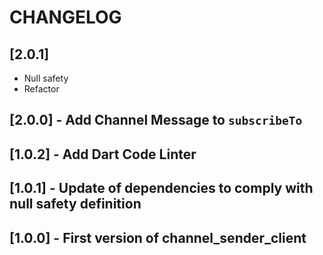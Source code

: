 # CHANGELOG
## [2.0.1] 
- Null safety
- Refactor
## [2.0.0] - Add Channel Message to `subscribeTo`
## [1.0.2] - Add Dart Code Linter
## [1.0.1] - Update of dependencies to comply with null safety definition
## [1.0.0] - First version of channel_sender_client

